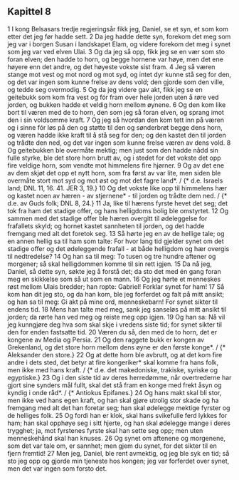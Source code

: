## Kapittel 8

1 I kong Belsasars tredje regjeringsår fikk jeg, Daniel, se et syn, et som kom etter det jeg før hadde sett.
2 Da jeg hadde dette syn, forekom det meg som jeg var i borgen Susan i landskapet Elam, og videre forekom det meg i synet som jeg var ved elven Ulai.
3 Og da jeg så opp, fikk jeg se en vær som sto foran elven; den hadde to horn, og begge hornene var høye, men det ene høyere enn det andre, og det høyeste vokste sist fram.
4 Jeg så væren stange mot vest og mot nord og mot syd, og intet dyr kunne stå seg for den, og det var ingen som kunne frelse av dens vold; den gjorde som den ville, og tedde seg overmodig.
5 Og da jeg videre gav akt, fikk jeg se en geitebukk som kom fra vest og fór fram over hele jorden uten å røre ved jorden, og bukken hadde et veldig horn mellom øynene.
6 Og den kom like bort til væren med de to horn, den som jeg så foran elven, og sprang imot den i sin voldsomme kraft.
7 Og jeg så hvordan den kom tett inn på væren og i sinne fór løs på den og støtte til den og sønderbrøt begge dens horn, og væren hadde ikke kraft til å stå seg for den; og den kastet den til jorden og trådte den ned, og det var ingen som kunne frelse væren av dens vold.
8 Og geitebukken ble overmåte mektig; men just som den hadde nådd sin fulle styrke, ble det store horn brutt av, og i stedet for det vokste det opp fire veldige horn, som vendte mot himmelens fire hjørner.
9 Og av det ene av dem skjøt det opp et nytt horn, som fra først av var lite, men siden ble overmåte stort mot syd og mot øst og mot det fagre land*. / {* d.e. Israels land; DNL 11, 16. 41. JER 3, 19.}
10 Og det vokste like opp til himmelens hær og kastet noen av hæren - av stjernene* - til jorden og trådte dem ned. / {* d.e. av Guds folk; DNL 8, 24.}
11 Ja, like til hærens fyrste hevet det seg; det tok fra ham det stadige offer, og hans helligdoms bolig ble omstyrtet.
12 Og sammen med det stadige offer ble hæren overgitt til ødeleggelse for frafallets skyld; og hornet kastet sannheten til jorden, og det hadde fremgang med alt det foretok seg.
13 Så hørte jeg en av de hellige tale; og en annen hellig sa til ham som talte: For hvor lang tid gjelder synet om det stadige offer og det ødeleggende frafall - at både helligdom og hær overgis til nedtredelse?
14 Og han sa til meg: To tusen og tre hundre aftener og morgener; så skal helligdommen komme til sin rett igjen.
15 Da nå jeg, Daniel, så dette syn, søkte jeg å forstå det; da sto det med én gang foran meg en skikkelse som så ut som en mann.
16 Og jeg hørte et menneskes røst mellom Ulais bredder; han ropte: Gabriel! Forklar synet for ham!
17 Så kom han dit jeg sto, og da han kom, ble jeg forferdet og falt på mitt ansikt; og han sa til meg: Gi akt på mine ord, menneskebarn! For synet sikter til endens tid.
18 Mens han talte med meg, sank jeg sanseløs på mitt ansikt til jorden; da rørte han ved meg og reiste meg opp igjen.
19 Og han sa: Nå vil jeg kunngjøre deg hva som skal skje i vredens siste tid; for synet sikter til den for enden fastsatte tid.
20 Væren du så, den med de to horn, det er kongene av Media og Persia.
21 Og den raggete bukk er kongen av Grekenland, og det store horn mellom dens øyne er den første konge*. / {* Aleksander den store.}
22 Og at dette horn ble avbrutt, og at det kom fire andre i dets sted, det betyr at fire kongeriker* skal komme fra hans folk, men ikke med hans kraft. / {* d.e. det makedoniske, trakiske, syriske og egyptiske.}
23 Og i den siste tid av deres herredømme, når overtrederne har gjort sine synders mål fullt, skal det stå fram en konge med frekt åsyn og kyndig i onde råd*. / {* Antiokus Epifanes.}
24 Og hans makt skal bli stor, men ikke ved hans egen kraft, og han skal gjøre utrolig stor skade og ha fremgang med alt det han foretar seg; han skal ødelegge mektige fyrster og de helliges folk.
25 Og fordi han er klok, skal hans svikefulle ferd lykkes for ham; han skal opphøye seg i sitt hjerte, og han skal ødelegge mange i deres trygghet; ja, mot fyrstenes fyrste skal han sette seg opp; men uten menneskehånd skal han knuses.
26 Og synet om aftenene og morgenene, som det var tale om, er sannhet; men gjem du synet, for det sikter til en fjern fremtid!
27 Men jeg, Daniel, ble rent avmektig, og jeg ble syk en tid; så sto jeg opp og gjorde min tjeneste hos kongen; jeg var forferdet over synet, men det var ingen som forsto det.
